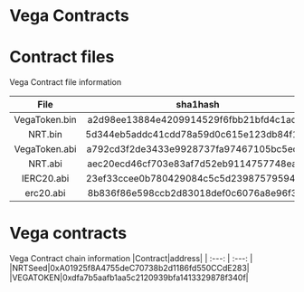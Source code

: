 
Vega Contracts
==============

# Contract files


Vega Contract file information  

|File|sha1hash|
| :---: | :---: |
|VegaToken.bin|a2d98ee13884e4209914529f6fbb21bfd4c1ac16|
|NRT.bin|5d344eb5addc41cdd78a59d0c615e123db84f113|
|VegaToken.abi|a792cd3f2de3433e9928737fa97467105bc5edab|
|NRT.abi|aec20ecd46cf703e83af7d52eb9114757748eab7|
|IERC20.abi|23ef33ccee0b780429084c5c5d239875795947cf|
|erc20.abi|8b836f86e598ccb2d83018def0c6076a8e96f30c|

# Vega contracts


Vega Contract chain information
|Contract|address|
| :---: | :---: |
|NRTSeed|0xA01925f8A4755deC70738b2d1186fd550CCdE283|
|VEGATOKEN|0xdfa7b5aafb1aa5c2120939bfa1413329878f340f|
